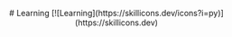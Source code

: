 <p align="center">
# Learning
[![Learning](https://skillicons.dev/icons?i=py)](https://skillicons.dev)
</p>
